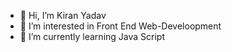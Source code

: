 - 👋 Hi, I’m Kiran Yadav
- 👀 I’m interested in Front End Web-Develoopment
- 🌱 I’m currently learning Java Script

<!---
Kiran-512/Kiran-512 is a ✨ special ✨ repository because its `README.md` (this file) appears on your GitHub profile.
You can click the Preview link to take a look at your changes.
--->
